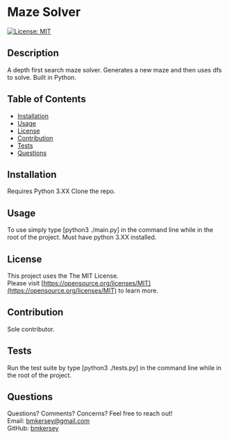 
  # Maze Solver

  [![License: MIT](https://img.shields.io/badge/License-MIT-yellow.svg)](https://opensource.org/licenses/MIT)

  ## Description

  A depth first search maze solver. Generates a new maze and then uses dfs to solve. Built in Python.

  ## Table of Contents
  * [Installation](#installation)
  * [Usage](#usage)
  * [License](#license)
  * [Contribution](#contribution)
  * [Tests](#tests)
  * [Questions](#questions)
  
  ## Installation

  Requires Python 3.XX Clone the repo. 

  ## Usage

  To use simply type [python3 ./main.py] in the command line while in the root of the project. Must have python 3.XX installed.

  ## License

  This project uses the The MIT License.  
  Please visit [https://opensource.org/licenses/MIT](https://opensource.org/licenses/MIT) to learn more.
  

  ## Contribution

  Sole contributor.
  
  ## Tests 

  Run the test suite by type [python3 ./tests.py] in the command line while in the root of the project.
  
  ## Questions
  Questions? Comments? Concerns? Feel free to reach out!  
  Email: bmkersey@gmail.com  
  GitHub: [bmkersey](https://github.com/bmkersey)  
  
  